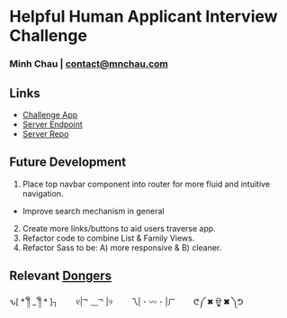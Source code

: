 # Helpful Human Applicant Interview Challenge
### Minh Chau | contact@mnchau.com

## Links
* [Challenge App](https://xchau-hh-challenge.herokuapp.com)
* [Server Endpoint]( https://hh-server.herokuapp.com)
* [Server Repo](https://github.com/xchau/hh-server)

## Future Development
1. Place top navbar component into router for more fluid and intuitive navigation.
  * Improve search mechanism in general
2. Create more links/buttons to aid users traverse app.
3. Refactor code to combine List & Family Views.
4. Refactor Sass to be: A) more responsive & B) cleaner.

## Relevant [Dongers](http://dongerlist.com)
ԅ[ * ༎ຶ _ ༎ຶ * ]┐ &nbsp;&nbsp;&nbsp;&nbsp;&nbsp;&nbsp;
୧| ͡ᵔ ﹏ ͡ᵔ |୨  &nbsp;&nbsp;&nbsp;&nbsp;&nbsp;&nbsp;
乁| ･ 〰 ･ |ㄏ   &nbsp;&nbsp;&nbsp;&nbsp;&nbsp;&nbsp;
ᕦ༼ ✖ ਊ ✖ ༽ᕤ
